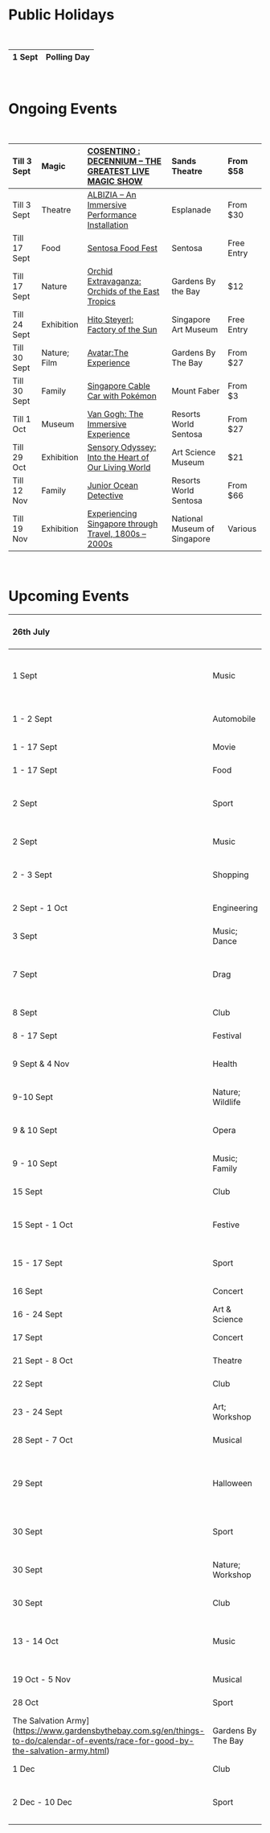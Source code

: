 # Public Holidays

&#x200B;

|1 Sept|Polling Day|
|:-|:-|


&#x200B;

# Ongoing Events

&#x200B;

|Till 3 Sept|Magic|[COSENTINO : DECENNIUM – THE GREATEST LIVE MAGIC SHOW](https://www.marinabaysands.com/entertainment/shows/cosentino-decennium.html)|Sands Theatre|From $58|
|:-|:-|:-|:-|:-|
|Till 3 Sept|Theatre|[ALBIZIA – An Immersive Performance Installation](https://www.esplanade.com/whats-on/festivals-and-series/series/the-studios/events/albizia-an-immersive-performance-installation)|Esplanade|From $30|
|Till 17 Sept|Food|[Sentosa Food Fest](https://www.sentosa.com.sg/campaigns/foodfest/?utm_source=google&utm_medium=sembrand&utm_campaign=foodfest23&gclid=EAIaIQobChMI9diXxqe4gAMVUaiWCh2Y6wr9EAAYASAAEgLZD_D_BwE&gclsrc=aw.ds)|Sentosa|Free Entry|
|Till 17 Sept|Nature|[Orchid Extravaganza: Orchids of the East Tropics](https://www.gardensbythebay.com.sg/en/things-to-do/calendar-of-events/orchid-extravaganza-2023.html)|Gardens By the Bay|$12|
|Till 24 Sept|Exhibition|[Hito Steyerl: Factory of the Sun](https://www.singaporeartmuseum.sg/Art-Events/Exhibitions/Hito-Factory-of-the-Sun)|Singapore Art Museum|Free Entry|
|Till 30 Sept|Nature; Film|[Avatar:The Experience](https://www.gardensbythebay.com.sg/en/things-to-do/calendar-of-events/cloud-forest-featuring-avatar-the-experience.html)|Gardens By The Bay|From $27|
|Till 30 Sept|Family|[Singapore Cable Car with Pokémon](https://www.sentosa.com.sg/en/things-to-do/attractions/singapore-cable-car/)|Mount Faber|From $3|
|Till 1 Oct|Museum|[Van Gogh: The Immersive Experience](https://www.sentosa.com.sg/en/things-to-do/events/van-gogh-the-immersive-experience/)|Resorts World Sentosa|From $27|
|Till 29 Oct|Exhibition|[Sensory Odyssey: Into the Heart of Our Living World](https://www.marinabaysands.com/museum/exhibitions/sensory-odyssey.html)|Art Science Museum|$21|
|Till 12 Nov|Family|[Junior Ocean Detective](https://www.sentosa.com.sg/en/things-to-do/events/junior-ocean-detective/)|Resorts World Sentosa|From $66|
|Till 19 Nov|Exhibition|[Experiencing Singapore through Travel, 1800s – 2000s](https://www.nhb.gov.sg/nationalmuseum/our-exhibitions/exhibition-list/now-boarding)|National Museum of Singapore|Various|

&#x200B;

# Upcoming Events

|26th July||[Opening of The Palawan @ Sentosa](https://secretsingapore.co/new-attractions-in-sentosa/)|Sentosa|Varies|
|:-|:-|:-|:-|:-|
|1 Sept|Music|[Vamos a Cuba](https://www.esplanade.com/whats-on/festivals-and-series/free-programmes/2023/crossing-borders/vamos-a-cuba)|DBS Foundation Outdoor Theatre at Esplanade|Free|
|1 - 2 Sept|Automobile|[EV Polestar Showcase](https://www.sentosa.com.sg/en/things-to-do/events/ev-polestar-showcase/)|Palawan Green, Sentosa|Free|
|1 - 17 Sept|Movie|[Movies by the Beach](https://www.sentosa.com.sg/en/things-to-do/events/movies-by-the-beach/)|Sentosa|Free|
|1 - 17 Sept|Food|[Food Truck Fiesta](https://www.sentosa.com.sg/en/things-to-do/events/food-truck-fiesta/)|Sentosa|Free Entry|
|2 Sept|Sport|[the bike bus + hacking workshop](https://www.esplanade.com/whats-on/festivals-and-series/series/visual-arts/the-bike-bus-hacking-workshop)|Esplanade Basement Carpark B2|From $28.50|
|2 Sept|Music|[Chloe Chua Plays Paganini](https://www.esplanade.com/whats-on/2023/chloe-chua-plays-paganini)|Esplanade Concert Hall|From $15|
|2 - 3 Sept|Shopping|[Festive Market by Sunday Social](https://www.sentosa.com.sg/en/things-to-do/events/festive-market/)|Sentosa|Free Entry|
|2  Sept - 1 Oct|Engineering|[The Ocean Imagineer's Work Studio](https://www.marinabaysands.com/museum/events/ocean-imagineers-work-studio.html)|Artscience Museum|Free|
|3 Sept|Music; Dance|[The Soul of Spain](https://www.esplanade.com/whats-on/festivals-and-series/free-programmes/2023/crossing-borders/the-soul-of-spain)|Esplanade Concourse|Free|
|7 Sept|Drag|[RUPAUL’S DRAG RACE WERQ THE WORLD TOUR SINGAPORE](https://www.thestar.sg/event/rupauls-drag-race-werq-world-tour-singapore/)|The Star Theatre|From $148|
|8 Sept|Club|[Ben Nicky](https://marqueesingapore.com/event/marquee-presents-ben-nicky-2/)|Marquee|From $20|
|8 - 17 Sept|Festival|[GPSS 2023 Sentosa](https://www.sentosa.com.sg/en/things-to-do/events/gpss-2023-sentosa/)|Sentosa|Free Entry|
|9 Sept & 4 Nov|Health|[Happy Me Happy You](https://www.gardensbythebay.com.sg/en/things-to-do/calendar-of-events/Happy-Me-Happy-You.html)|Gardens By The Bay|$5|
|9-10 Sept|Nature; Wildlife|[Birdwatching at Choa Chu Kang](https://www.esplanade.com/whats-on/festivals-and-series/series/the-studios/events/birdwatching-at-choa-chu-kang)|Choa Chu Kang|$18|
|9 & 10 Sept|Opera|[Julius Caesar in Egypt](https://sistic.com.sg/events/Julius0923)|Goodman Arts Centre|From $48|
|9 - 10 Sept|Music; Family|[Little Red Riding Hood](https://www.sso.org.sg/whats-on/concerts-for-children-little-red-riding-hood)|Victoria Concert Hall|From $25|
|15 Sept|Club|[Tim Hox](https://marqueesingapore.com/event/marquee-presents-hardwell-supported-by-tim-hox-2/)|Marquee|From $80|
|15 Sept - 1 Oct|Festive|[Mid-Autumn Festival 2023 – Garden of Blooms](https://www.gardensbythebay.com.sg/en/things-to-do/calendar-of-events/mid-autumn-festival-2023-garden-of-blooms.html)|Gardens By The Bay|Free|
|15 - 17 Sept|Sport|[Formula 1 Singapore GP](https://singaporegp.sg/en/tickets/all?gclid=Cj0KCQjw1_SkBhDwARIsANbGpFuJ0uOf9lMF0-0Jla6pPSIGECXMgjkmp4rzKRMP9-XnnrujlCsox44aAnfeEALw_wcB)|Marina Bay Street Circuit|From $128|
|16 Sept|Concert|[POST MALONE](https://singaporegp.sg/en/entertainment/2023-entertainment-line-up)|Padang Stage|From $128|
|16 - 24 Sept|Art & Science|[COMICS ART & SCI FI EXPO](https://www.science.edu.sg/whats-on/comics-art-and-sci-fi-expo/comics-art-sci-fi-expo)|Science Centre|From $15|
|17 Sept|Concert|[Robbie Williams](https://singaporegp.sg/en/entertainment/2023-entertainment-line-up)|Padang Stage|From $128|
|21 Sept - 8 Oct|Theatre|[& JULIET](https://www.marinabaysands.com/entertainment/shows/juliet.html)|Sands Theatre|From $68|
|22 Sept|Club|[Cosmic Gate](https://marqueesingapore.com/event/marquee-presents-cosmic-gate-2/)|Marquee From |From $20|
|23 - 24 Sept|Art; Workshop|[Get Crafty! – Rabbit Lanterns](https://www.gardensbythebay.com.sg/en/things-to-do/calendar-of-events/get-crafty-rabbit-lanterns-by-happy-hands-can.html)|Gardens By The Bay|$27|
|28 Sept - 7 Oct|Musical|[Romeo & Juliet](https://www.sistic.com.sg/events/romeo1023?cid=abaproductions-hmrtb-romeo1023)|Victoria Theatre|From $68|
|29 Sept|Halloween|[Universal Studios Singapore Halloween Horror Nights 11](https://www.sentosa.com.sg/en/things-to-do/events/uss-halloween-horror-nights-11/)|Sentosa|From $79|
|30 Sept|Sport|[DAS Move for Dyslexia 2023](https://www.gardensbythebay.com.sg/en/things-to-do/calendar-of-events/das-move-for-dyslexia-2023.html)|Gardens By The Bay|$30|
|30 Sept|Nature; Workshop|[Get Crafty! – My Little Soil-less House Plant](https://www.gardensbythebay.com.sg/en/things-to-do/calendar-of-events/get-crafty-my-little-soil-less-house-plant-by-little-big-garden.html)|Gardens By The Bay|$27|
|30 Sept|Club|[Nicky Romero](https://marqueesingapore.com/event/marquee-presents-nicky-romero/)|Marquee|From $20|
|13 - 14 Oct|Music|[Dvořák and Tchaikovsky – Hans Graf and Leonidas Kavakos](https://www.sso.org.sg/whats-on/sso-gala-dvorak-tchaikovsky-hans-graf-leonidas-kavakos)|Victoria Concert Hall|From $25|
|19 Oct - 5 Nov|Musical|[MAMMA MIA!](https://www.marinabaysands.com/entertainment/shows/mamma-mia.html)|Sands Theatre|From $68|
|28 Oct|Sport|[Race for Good by
The Salvation Army](https://www.gardensbythebay.com.sg/en/things-to-do/calendar-of-events/race-for-good-by-the-salvation-army.html)|Gardens By The Bay|$70|
|1 Dec|Club|[Marshmello](https://marqueesingapore.com/event/marquee-presents-marshmello/)|Marquee|From $80|
|2 Dec - 10 Dec|Sport|[14th Women’s World Floorball Championships 2023](https://www.sistic.com.sg/events/wfc2023?cid=hmrtb-wfc2023)|Various|From $15|

&#x200B;